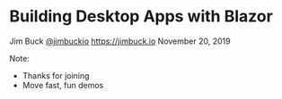 # Building Desktop Apps with Blazor

Jim Buck
[@jimbuckio](https://twitter.com/jimbuckio)
https://jimbuck.io
November 20, 2019

Note:

- Thanks for joining
- Move fast, fun demos